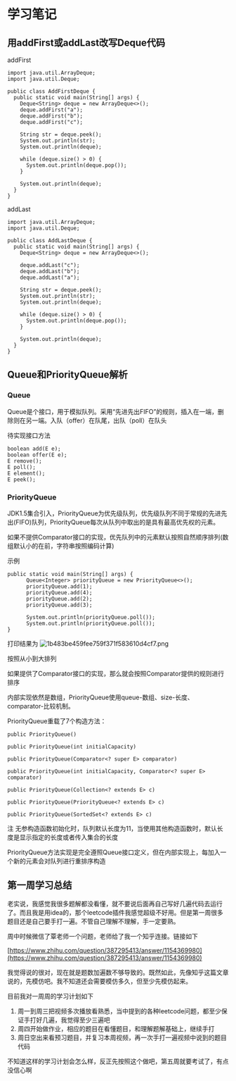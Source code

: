 # 学习笔记

## 用addFirst或addLast改写Deque代码

addFirst

```
import java.util.ArrayDeque;
import java.util.Deque;

public class AddFirstDeque {
  public static void main(String[] args) {
    Deque<String> deque = new ArrayDeque<>();
    deque.addFirst("a");
    deque.addFirst("b");
    deque.addFirst("c");

    String str = deque.peek();
    System.out.println(str);
    System.out.println(deque);

    while (deque.size() > 0) {
      System.out.println(deque.pop());
    }

    System.out.println(deque);
  }
}
```

addLast

```
import java.util.ArrayDeque;
import java.util.Deque;

public class AddLastDeque {
  public static void main(String[] args) {
    Deque<String> deque = new ArrayDeque<>();

    deque.addLast("c");
    deque.addLast("b");
    deque.addLast("a");

    String str = deque.peek();
    System.out.println(str);
    System.out.println(deque);

    while (deque.size() > 0) {
      System.out.println(deque.pop());
    }

    System.out.println(deque);
  }
}
```


## Queue和PriorityQueue解析

### Queue

Queue是个接口，用于模拟队列。采用“先进先出FIFO”的规则，插入在一端，删除则在另一端。入队（offer）在队尾，出队（poll）在队头

待实现接口方法

```
boolean add(E e);
boolean offer(E e);
E remove();
E poll();
E element();
E peek();
```


### PriorityQueue

JDK1.5集合引入，PriorityQueue<E>为优先级队列，优先级队列不同于常规的先进先出(FIFO)队列，PriorityQueue<E>每次从队列中取出的是具有最高优先权的元素。

如果不提供Comparator<E>接口的实现，优先队列中的元素默认按照自然顺序排列(数组默认小的在前，字符串按照编码计算)

示例
```
public static void main(String[] args) {
      Queue<Integer> priorityQueue = new PriorityQueue<>();
      priorityQueue.add(1);
      priorityQueue.add(4);
      priorityQueue.add(2);
      priorityQueue.add(3);

      System.out.println(priorityQueue.poll());
      System.out.println(priorityQueue.poll());
}
```
打印结果为
![1b483be459fee759f371f583610d4cf7.png](evernotecid://EECEFF39-1E5A-4B28-96AD-8ED20B2D6B48/appyinxiangcom/3657952/ENResource/p17700)

按照从小到大排列

如果提供了Comparator<E>接口的实现，那么就会按照Comparator<E>提供的规则进行排序

内部实现依然是数组，PriorityQueue<E>使用queue-数组、size-长度、comparator-比较机制。

PriorityQueue<E>重载了7个构造方法：

```
public PriorityQueue()

public PriorityQueue(int initialCapacity)

public PriorityQueue(Comparator<? super E> comparator)

public PriorityQueue(int initialCapacity, Comparator<? super E> comparator)

public PriorityQueue(Collection<? extends E> c)

public PriorityQueue(PriorityQueue<? extends E> c)

public PriorityQueue(SortedSet<? extends E> c)
```

注 无参构造函数初始化时，队列默认长度为11，当使用其他构造函数时，默认长度是显示指定的长度或者传入集合的长度

PriorityQueue方法实现是完全遵照Queue接口定义，但在内部实现上，每加入一个新的元素会对队列进行重排序构造

## 第一周学习总结

老实说，我感觉我很多题解都没看懂，就不要说后面再自己写好几遍代码去运行了。而且我是用idea的，那个leetcode插件我感觉超级不好用。但是第一周很多题目还是自己要手打一遍。不管自己理解不理解，手一定要熟。

周中时候微信了覃老师一个问题，老师给了我一个知乎连接。链接如下

[https://www.zhihu.com/question/387295413/answer/1154369980](https://www.zhihu.com/question/387295413/answer/1154369980)

我觉得说的很对，现在就是题数加遍数不够导致的。既然如此，先像知乎这篇文章说的，先模仿吧。我不知道还会需要模仿多久，但至少先模仿起来。


目前我对一周周的学习计划如下

1. 周一到周三把视频多次播放看熟悉，当中提到的各种leetcode问题，都至少保证手打好几遍，我觉得至少三遍吧
2. 周四开始做作业，相应的题目在看懂题目，和理解题解基础上，继续手打
3. 周日空出来看预习题目，并复习本周视频，再一次手打一遍视频中说到的题目代码

不知道这样的学习计划会怎么样，反正先按照这个做吧，第五周就要考试了，有点没信心啊

